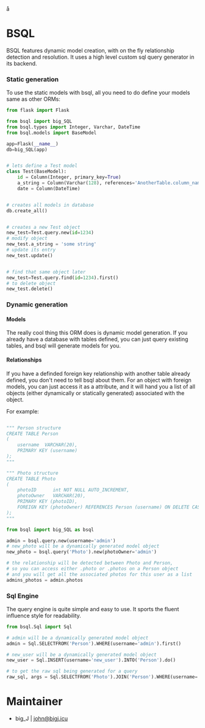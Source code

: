 å
# BSQL

BSQL features dynamic model creation, with on the fly relationship detection and resolution. 
It uses a high level custom sql query generator in its backend.

### Static generation
To use the static models with bsql, all you need to do define your models same as other ORMs:
```python
from flask import Flask

from bsql import big_SQL
from bsql.types import Integer, Varchar, DateTime
from bsql.models import BaseModel

app=Flask(__name__)
db=big_SQL(app)


# lets define a Test model
class Test(BaseModel):
    id = Column(Integer, primary_key=True)
    a_string = Column(Varchar(128), references='AnotherTable.column_name')
    date = Column(DateTime)


# creates all models in database
db.create_all()


# creates a new Test object
new_test=Test.query.new(id=1234)
# modify object 
new_test.a_string = 'some string'
# update its entry
new_test.update()


# find that same object later 
new_test=Test.query.find(id=1234).first()
# to delete object 
new_test.delete()
```


### Dynamic generation

#### Models
The really cool thing this ORM does is dynamic model generation. 
If you already have a database with tables defined, you can 
just query existing tables, and bsql will generate models for you.

#### Relationships
If you have a definded foreign key relationship with another table 
already defined, you don't need to tell bsql about them. For an object 
with foreign models, you can just access it as a attribute, and it will 
hand you a list of all objects (either dynamically or statically generated)
associated with the object. 

For example:

```python

""" Person structure
CREATE TABLE Person
(
    username  VARCHAR(20),
    PRIMARY KEY (username)
);
"""

""" Photo structure
CREATE TABLE Photo
(
    photoID      int NOT NULL AUTO_INCREMENT,
    photoOwner   VARCHAR(20),
    PRIMARY KEY (photoID),
    FOREIGN KEY (photoOwner) REFERENCES Person (username) ON DELETE CASCADE
);
"""

from bsql import big_SQL as bsql

admin = bsql.query.new(username='admin')
# new_photo will be a dynamically generated model object
new_photo = bsql.query('Photo').new(photoOwner='admin')

# the relationship will be detected between Photo and Person, 
# so you can access either .photo or .photos on a Person object
# and you will get all the associated photos for this user as a list
admins_photos = admin.photos
```

### Sql Engine

The query engine is quite simple and easy to use. It sports the fluent influence style for readability. 

```python
from bsql.Sql import Sql

# admin will be a dynamically generated model object
admin = Sql.SELECTFROM('Person').WHERE(username='admin').first()

# new_user will be a dynamically generated model object
new_user = Sql.INSERT(username='new_user').INTO('Person').do()

# to get the raw sql being generated for a query
raw_sql, args = Sql.SELECTFROM('Photo').JOIN('Person').WHERE(username='admin').gen()

```

# Maintainer
- big_J | john@bigj.icu
